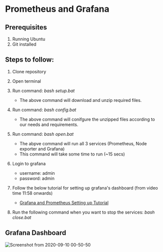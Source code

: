 # Prometheus and Grafana


## Prerequisites
1. Running Ubuntu
1. Git installed


## Steps to follow:
1. Clone repository
1. Open terminal
1. Run command: *bash setup.bat*
      * The above command will download and unzip required files.
1. Run command: *bash config.bat*
      * The above command will conifgure the unzipped files according to our needs and requirements.
1. Run command: *bash open.bat* 
      * The abpve command will run all 3 services (Prometheus, Node exporter and Grafana)
      * This command will take some time to run (~15 secs)
1. Login to grafana
      *  username:  admin
      *  password:  admin
       
1. Follow the below tutorial for setting up grafana's dashboard (from video time 11:58 onwards)
      *  [Grafana and Prometheus Setting up Tutorial](https://www.youtube.com/watch?v=4WWW2ZLEg74&t=699s&ab_channel=EddieZaneski)
      
1. Run the following command when you want to stop the services: *bash close.bat*
      
## Grafana Dashboard
![Screenshot from 2020-09-10 00-50-50](https://user-images.githubusercontent.com/60655044/92646461-e9201e80-f2ff-11ea-9c8f-a309132f75b3.png)


       






